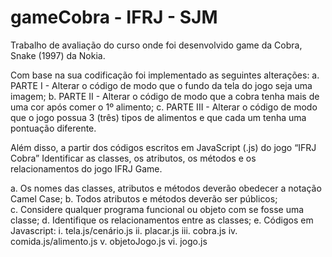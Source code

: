 # gameCobra - IFRJ - SJM
Trabalho de avaliação do curso onde foi desenvolvido game da Cobra, Snake (1997) da Nokia.

Com base na sua codificação foi implementado as seguintes alterações:
  a. PARTE I - Alterar o código de modo que o fundo da tela do jogo seja uma imagem;
  b. PARTE II - Alterar o código de modo que a cobra tenha mais de uma cor após comer o 1º alimento;
  c. PARTE III - Alterar o código de modo que o jogo possua 3 (três) tipos de alimentos e que cada um tenha
uma pontuação diferente.

Além disso, a partir dos códigos escritos em JavaScript (.js) do jogo “IFRJ Cobra” Identificar as classes, os atributos, os métodos e os relacionamentos do jogo IFRJ Game.

  a. Os nomes das classes, atributos e métodos deverão obedecer a notação Camel Case;
  b. Todos atributos e métodos deverão ser públicos;  
  c. Considere qualquer programa funcional ou objeto com se fosse uma classe;
  d. Identifique os relacionamentos entre as classes;
  e. Códigos em Javascript:
    i. tela.js/cenário.js
    ii. placar.js
    iii. cobra.js
    iv. comida.js/alimento.js
    v. objetoJogo.js
    vi. jogo.js
